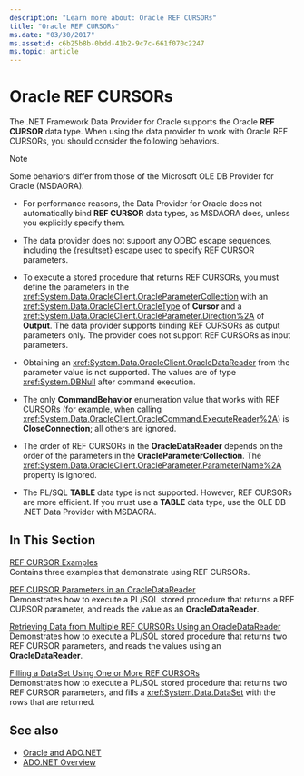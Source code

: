 ```yaml
---
description: "Learn more about: Oracle REF CURSORs"
title: "Oracle REF CURSORs"
ms.date: "03/30/2017"
ms.assetid: c6b25b8b-0bdd-41b2-9c7c-661f070c2247
ms.topic: article
---
```

# Oracle REF CURSORs

The .NET Framework Data Provider for Oracle supports the Oracle **REF CURSOR** data type. When using the data provider to work with Oracle REF CURSORs, you should consider the following behaviors.  
  
> [!NOTE]
> Some behaviors differ from those of the Microsoft OLE DB Provider for Oracle (MSDAORA).  
  
- For performance reasons, the Data Provider for Oracle does not automatically bind **REF CURSOR** data types, as MSDAORA does, unless you explicitly specify them.  
  
- The data provider does not support any ODBC escape sequences, including the {resultset} escape used to specify REF CURSOR parameters.  
  
- To execute a stored procedure that returns REF CURSORs, you must define the parameters in the <xref:System.Data.OracleClient.OracleParameterCollection> with an <xref:System.Data.OracleClient.OracleType> of **Cursor** and a <xref:System.Data.OracleClient.OracleParameter.Direction%2A> of **Output**. The data provider supports binding REF CURSORs as output parameters only. The provider does not support REF CURSORs as input parameters.  
  
- Obtaining an <xref:System.Data.OracleClient.OracleDataReader> from the parameter value is not supported. The values are of type <xref:System.DBNull> after command execution.  
  
- The only **CommandBehavior** enumeration value that works with REF CURSORs (for example, when calling <xref:System.Data.OracleClient.OracleCommand.ExecuteReader%2A>) is **CloseConnection**; all others are ignored.  
  
- The order of REF CURSORs in the **OracleDataReader** depends on the order of the parameters in the **OracleParameterCollection**. The <xref:System.Data.OracleClient.OracleParameter.ParameterName%2A> property is ignored.  
  
- The PL/SQL **TABLE** data type is not supported. However, REF CURSORs are more efficient. If you must use a **TABLE** data type, use the OLE DB .NET Data Provider with MSDAORA.  
  
## In This Section  

 [REF CURSOR Examples](ref-cursor-examples.md)  
 Contains three examples that demonstrate using REF CURSORs.  
  
 [REF CURSOR Parameters in an OracleDataReader](ref-cursor-parameters-in-an-oracledatareader.md)  
 Demonstrates how to execute a PL/SQL stored procedure that returns a REF CURSOR parameter, and reads the value as an **OracleDataReader**.  
  
 [Retrieving Data from Multiple REF CURSORs Using an OracleDataReader](retrieving-data-from-multiple-ref-cursors.md)  
 Demonstrates how to execute a PL/SQL stored procedure that returns two REF CURSOR parameters, and reads the values using an **OracleDataReader**.  
  
 [Filling a DataSet Using One or More REF CURSORs](filling-a-dataset-using-one-or-more-ref-cursors.md)  
 Demonstrates how to execute a PL/SQL stored procedure that returns two REF CURSOR parameters, and fills a <xref:System.Data.DataSet> with the rows that are returned.  
  
## See also

- [Oracle and ADO.NET](oracle-and-adonet.md)
- [ADO.NET Overview](ado-net-overview.md)
